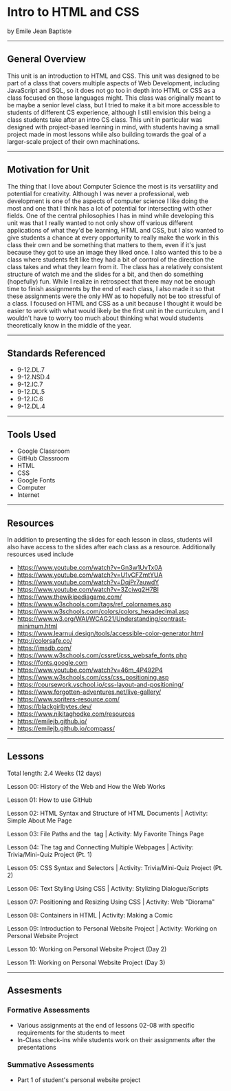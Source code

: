 # Intro to HTML and CSS
by Emile Jean Baptiste

-----

## General Overview
This unit is an introduction to HTML and CSS. This unit was designed to be part of a class that covers multiple aspects of Web Development, including JavaScript and SQL, so it does not go too in depth into HTML or CSS as a class focused on those languages might. This class was originally meant to be maybe a senior level class, but I tried to make it a bit more accessible to students of different CS experience, although I still envision this being a class students take after an intro CS class. This unit in particular was designed with project-based learning in mind, with students having a small project made in most lessons while also building towards the goal of a larger-scale project of their own machinations.

---

## Motivation for Unit
The thing that I love about Computer Science the most is its versatility and potential for creativity. Although I was never a professional, web development is one of the aspects of computer science I like doing the most and one that I think has a lot of potential for intersecting with other fields. One of the central philosophies I has in mind while developing this unit was that I really wanted to not only show off various different applications of what they'd be learning, HTML and CSS, but I also wanted to give students a chance at every opportunity to really make the work in this class their own and be something that matters to them, even if it's just because they got to use an image they liked once. I also wanted this to be a class where students felt like they had a bit of control of the direction the class takes and what they learn from it. The class has a relatively consistent structure of watch me and the slides for a bit, and then do something (hopefully) fun. While I realize in retrospect that there may not be enough time to finish assignments by the end of each class, I also made it so that these assignments were the only HW as to hopefully not be too stressful of a class. I focused on HTML and CSS as a unit because I thought it would be easier to work with what would likely be the first unit in the curriculum, and I wouldn't have to worry too much about thinking what would students theoretically know in the middle of the year. 


---

## Standards Referenced
- 9-12.DL.7
- 9-12.NSD.4
- 9-12.IC.7
- 9-12.DL.5
- 9-12.IC.6
- 9-12.DL.4

---

## Tools Used
- Google Classroom
- GitHub Classroom
- HTML
- CSS
- Google Fonts
- Computer
- Internet


---

## Resources
In addition to presenting the slides for each lesson in class, students will also have access to the slides after each class as a resource.
Additionally resources used include
- https://www.youtube.com/watch?v=Gn3w1UvTx0A
- https://www.youtube.com/watch?v=U1vCFZmtYUA
- https://www.youtube.com/watch?v=DqjPr7auwdY
- https://www.youtube.com/watch?v=3Zciwq2H7BI
- https://www.thewikipediagame.com/
- https://www.w3schools.com/tags/ref_colornames.asp
- https://www.w3schools.com/colors/colors_hexadecimal.asp
- https://www.w3.org/WAI/WCAG21/Understanding/contrast-minimum.html
- https://www.learnui.design/tools/accessible-color-generator.html
- http://colorsafe.co/
- https://imsdb.com/
- https://www.w3schools.com/cssref/css_websafe_fonts.php
- https://fonts.google.com
- https://www.youtube.com/watch?v=46m_4P492P4
- https://www.w3schools.com/css/css_positioning.asp
- https://coursework.vschool.io/css-layout-and-positioning/
- https://www.forgotten-adventures.net/live-gallery/
- https://www.spriters-resource.com/
- https://blackgirlbytes.dev/
- https://www.nikitaghodke.com/resources
- https://emilejb.github.io/
- https://emilejb.github.io/compass/



---

## Lessons
Total length: 2.4 Weeks (12 days)

Lesson 00: History of the Web and How the Web Works

Lesson 01: How to use GitHub

Lesson 02: HTML Syntax and Structure of HTML Documents | Activity: Simple About Me Page

Lesson 03: File Paths and the <img> tag | Activity: My Favorite Things Page

Lesson 04: The <a> tag and Connecting Multiple Webpages | Activity: Trivia/Mini-Quiz Project (Pt. 1)

Lesson 05: CSS Syntax and Selectors | Activity: Trivia/Mini-Quiz Project (Pt. 2)

Lesson 06: Text Styling Using CSS | Activity: Stylizing Dialogue/Scripts

Lesson 07: Positioning and Resizing Using CSS | Activity: Web "Diorama"

Lesson 08: Containers in HTML | Activity: Making a Comic

Lesson 09: Introduction to Personal Website Project | Activity: Working on Personal Website Project

Lesson 10: Working on Personal Website Project (Day 2)

Lesson 11: Working on Personal Website Project (Day 3)

---

## Assesments

### Formative Assessments
- Various assignments at the end of lessons 02-08 with specific requirements for the students to meet
- In-Class check-ins while students work on their assignments after the presentations

### Summative Assessments
- Part 1 of student's personal website project
